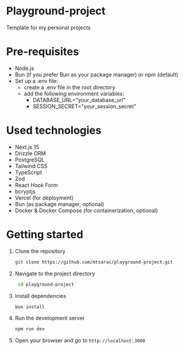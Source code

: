 # Playground-project

Template for my personal projects

# Pre-requisites

- Node.js
- Bun (if you prefer Bun as your package manager) or npm (default)
- Set up a .env file:
  - create a .env file in the root directory
  - add the following environment variables:
    - DATABASE_URL="your_database_url"
    - SESSION_SECRET="your_session_secret"

# Used technologies

- Next.js 15
- Drizzle ORM
- PostgreSQL
- Tailwind CSS
- TypeScript
- Zod
- React Hook Form
- bcryptjs
- Vercel (for deployment)
- Bun (as package manager, optional)
- Docker & Docker Compose (for containerization, optional)

# Getting started

1. Clone the repository
   ```bash
   git clone https://github.com/mtsarac/playground-project.git
   ```
2. Navigate to the project directory
   ```bash
    cd playground-project
   ```
3. Install dependencies
   ```bash
   bun install
   ```
4. Run the development server
   ```bash
   npm run dev
   ```
5. Open your browser and go to `http://localhost:3000`
